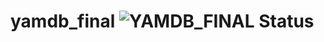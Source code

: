 # yamdb_final ![YAMDB_FINAL Status](https://github.com/elenashovtyuk/yamdb_final/actions/workflows/yamdb_workflow.yaml/badge.svg)
